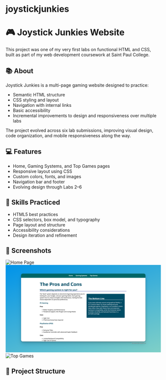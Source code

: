 # joystickjunkies
# 🎮 Joystick Junkies Website

This project was one of my very first labs on functional HTML and CSS, built as part of my web development coursework at Saint Paul College.

## 📚 About

Joystick Junkies is a multi-page gaming website designed to practice:

- Semantic HTML structure
- CSS styling and layout
- Navigation with internal links
- Basic accessibility
- Incremental improvements to design and responsiveness over multiple labs

The project evolved across six lab submissions, improving visual design, code organization, and mobile responsiveness along the way.

## 💻 Features

- Home, Gaming Systems, and Top Games pages
- Responsive layout using CSS
- Custom colors, fonts, and images
- Navigation bar and footer
- Evolving design through Labs 2–6

## 🚀 Skills Practiced

- HTML5 best practices
- CSS selectors, box model, and typography
- Page layout and structure
- Accessibility considerations
- Design iteration and refinement

## 📸 Screenshots

![Home Page](images/joystick-junkies-home-page.png)
![Gaming Systems](images/joystick-junkies-gaming-systems.png)
![Top Games](images/joystick-junkies-top-games.png)

## 📂 Project Structure

